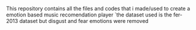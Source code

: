 This repository contains all the files and codes that i made/used to create a emotion based music recomendation player
`the dataset used is the fer-2013 dataset but disgust and fear emotions were removed

